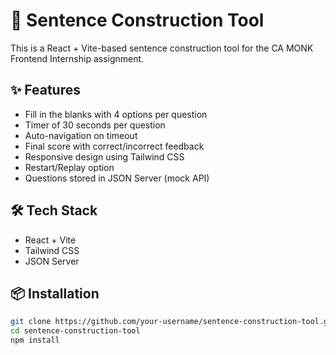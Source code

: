 # 📘 Sentence Construction Tool

This is a React + Vite-based sentence construction tool for the CA MONK Frontend Internship assignment.

## ✨ Features

- Fill in the blanks with 4 options per question
- Timer of 30 seconds per question
- Auto-navigation on timeout
- Final score with correct/incorrect feedback
- Responsive design using Tailwind CSS
- Restart/Replay option
- Questions stored in JSON Server (mock API)

## 🛠 Tech Stack

- React + Vite
- Tailwind CSS
- JSON Server

## 📦 Installation

```bash
git clone https://github.com/your-username/sentence-construction-tool.git
cd sentence-construction-tool
npm install
